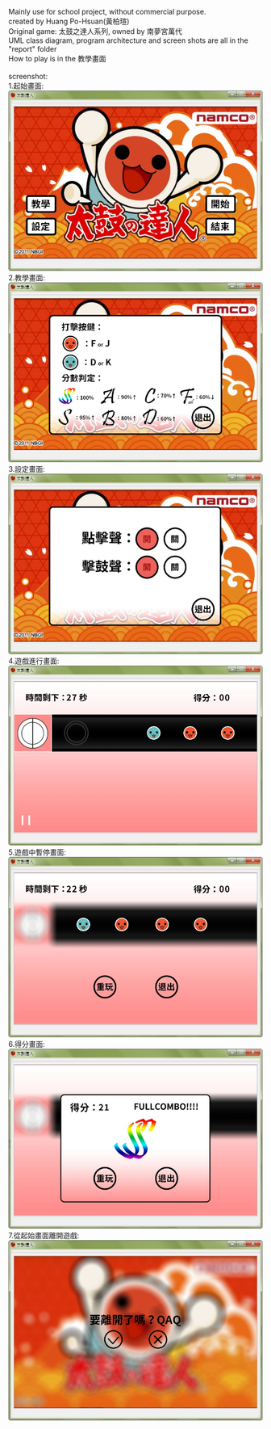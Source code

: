 Mainly use for school project, without commercial purpose.<br>
created by Huang Po-Hsuan(黃柏瑄)<br>
Original game: 太鼓之達人系列, owned by 南夢宮萬代<br>
UML class diagram, program architecture and screen shots are all in the "report" folder<br>
How to play is in the 教學畫面<br>
<br>
screenshot:<br>
1.起始畫面:<br>
![image](https://github.com/aben20807/pd2-Taiko/raw/master/report/screenshot/2016-05-15_122202.jpg)
<br>
2.教學畫面:<br>
![image](https://github.com/aben20807/pd2-Taiko/raw/master/report/screenshot/2016-05-15_122213.jpg)
<br>
3.設定畫面:<br>
![image](https://github.com/aben20807/pd2-Taiko/raw/master/report/screenshot/2016-05-15_122223.jpg)
<br>
4.遊戲進行畫面:<br>
![image](https://github.com/aben20807/pd2-Taiko/raw/master/report/screenshot/2016-05-15_122234.jpg)
<br>
5.遊戲中暫停畫面:<br>
![image](https://github.com/aben20807/pd2-Taiko/raw/master/report/screenshot/2016-05-15_122242.jpg)
<br>
6.得分畫面:<br>
![image](https://github.com/aben20807/pd2-Taiko/raw/master/report/screenshot/2016-05-15_122245.jpg)
<br>
7.從起始畫面離開遊戲:<br>
![image](https://github.com/aben20807/pd2-Taiko/raw/master/report/screenshot/2016-05-15_122247.jpg)
<br>
